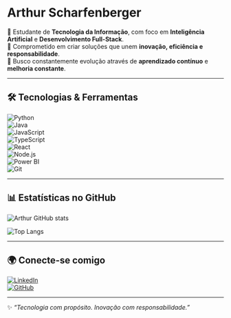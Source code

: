 # Arthur Scharfenberger  

👔 Estudante de **Tecnologia da Informação**, com foco em **Inteligência Artificial** e **Desenvolvimento Full-Stack**.  
🎯 Comprometido em criar soluções que unem **inovação, eficiência e responsabilidade**.  
🚀 Busco constantemente evolução através de **aprendizado contínuo** e **melhoria constante**.  

---

## 🛠️ Tecnologias & Ferramentas  

![Python](https://img.shields.io/badge/-Python-000?style=flat&logo=python)  
![Java](https://img.shields.io/badge/-Java-000?style=flat&logo=java)  
![JavaScript](https://img.shields.io/badge/-JavaScript-000?style=flat&logo=javascript)  
![TypeScript](https://img.shields.io/badge/-TypeScript-000?style=flat&logo=typescript)  
![React](https://img.shields.io/badge/-React-000?style=flat&logo=react)  
![Node.js](https://img.shields.io/badge/-Node.js-000?style=flat&logo=node.js)  
![Power BI](https://img.shields.io/badge/-PowerBI-000?style=flat&logo=powerbi)  
![Git](https://img.shields.io/badge/-Git-000?style=flat&logo=git)  

---

## 📊 Estatísticas no GitHub  

![Arthur GitHub stats](https://github-readme-stats.vercel.app/api?username=ArthurScharfenberger&show_icons=true&theme=github_dark&hide_border=true)  

![Top Langs](https://github-readme-stats.vercel.app/api/top-langs/?username=ArthurScharfenberger&layout=compact&theme=github_dark&hide_border=true)  

---

## 🌍 Conecte-se comigo  

[![LinkedIn](https://img.shields.io/badge/-LinkedIn-000?style=flat&logo=linkedin)](https://www.linkedin.com/in/ArthurScharfenberger)  
[![GitHub](https://img.shields.io/badge/-GitHub-000?style=flat&logo=github)](https://github.com/ArthurScharfenberger)  

---

✨ *“Tecnologia com propósito. Inovação com responsabilidade.”*  
